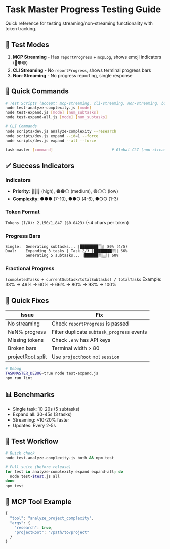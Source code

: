 # Task Master Progress Testing Guide

Quick reference for testing streaming/non-streaming functionality with token tracking.

## 🎯 Test Modes

1. **MCP Streaming** - Has `reportProgress` + `mcpLog`, shows emoji indicators (🔴🟠🟢)
2. **CLI Streaming** - No `reportProgress`, shows terminal progress bars  
3. **Non-Streaming** - No progress reporting, single response

## 🚀 Quick Commands

```bash
# Test Scripts (accept: mcp-streaming, cli-streaming, non-streaming, both, all)
node test-analyze-complexity.js [mode]
node test-expand.js [mode] [num_subtasks]
node test-expand-all.js [mode] [num_subtasks]

# CLI Commands
node scripts/dev.js analyze-complexity --research
node scripts/dev.js expand --id=1 --force
node scripts/dev.js expand --all --force

task-master [command]                          # Global CLI (non-streaming)
```

## ✅ Success Indicators

### Indicators
- **Priority**: 🔴🔴🔴 (high), 🟠🟠⚪ (medium), 🟢⚪⚪ (low)
- **Complexity**: ●●● (7-10), ●●○ (4-6), ●○○ (1-3)

### Token Format
`Tokens (I/O): 2,150/1,847 ($0.0423)` (~4 chars per token)

### Progress Bars
```
Single:  Generating subtasks... |████████░░| 80% (4/5)
Dual:    Expanding 3 tasks | Task 2/3 |████████░░| 66%
         Generating 5 subtasks... |██████░░░░| 60%
```

### Fractional Progress
`(completedTasks + currentSubtask/totalSubtasks) / totalTasks`
Example: 33% → 46% → 60% → 66% → 80% → 93% → 100%

## 🐛 Quick Fixes

| Issue | Fix |
|-------|-----|
| No streaming | Check `reportProgress` is passed |
| NaN% progress | Filter duplicate `subtask_progress` events |
| Missing tokens | Check `.env` has API keys |
| Broken bars | Terminal width > 80 |
| projectRoot.split | Use `projectRoot` not `session` |

```bash
# Debug
TASKMASTER_DEBUG=true node test-expand.js
npm run lint
```

## 📊 Benchmarks
- Single task: 10-20s (5 subtasks)
- Expand all: 30-45s (3 tasks)
- Streaming: ~10-20% faster
- Updates: Every 2-5s

## 🔄 Test Workflow

```bash
# Quick check
node test-analyze-complexity.js both && npm test

# Full suite (before release)
for test in analyze-complexity expand expand-all; do
  node test-$test.js all
done
npm test
```

## 🎯 MCP Tool Example

```javascript
{
  "tool": "analyze_project_complexity",
  "args": {
    "research": true,
    "projectRoot": "/path/to/project"
  }
}
